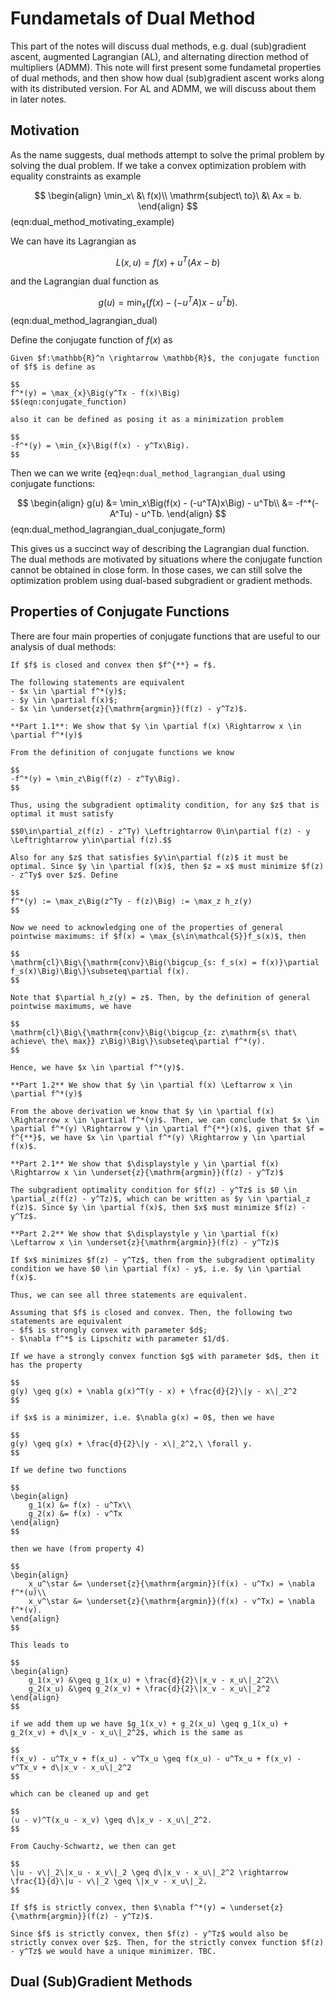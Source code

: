 # Fundametals of Dual Method

This part of the notes will discuss dual methods, e.g. dual (sub)gradient ascent, augmented Lagrangian (AL), and alternating direction method of multipliers (ADMM). This note will first present some fundametal properties of dual methods, and then show how dual (sub)gradient ascent works along with its distributed version. For AL and ADMM, we will discuss about them in later notes.

## Motivation

As the name suggests, dual methods attempt to solve the primal problem by solving the dual problem. If we take a convex optimization problem with equality constraints as example

$$
\begin{align}
    \min_x\ &\ f(x)\\
    \mathrm{subject\ to}\ &\ Ax = b.
\end{align}
$$(eqn:dual_method_motivating_example)

We can have its Lagrangian as

$$
L(x, u) = f(x) + u^T(Ax - b)
$$

and the Lagrangian dual function as

$$
g(u) = \min_x\Big(f(x) - (-u^TA)x - u^Tb\Big).
$$(eqn:dual_method_lagrangian_dual)

Define the conjugate function of $f(x)$ as

```{admonition} Conjugate Function
Given $f:\mathbb{R}^n \rightarrow \mathbb{R}$, the conjugate function of $f$ is define as

$$
f^*(y) = \max_{x}\Big(y^Tx - f(x)\Big) 
$$(eqn:conjugate_function)

also it can be defined as posing it as a minimization problem

$$
-f^*(y) = \min_{x}\Big(f(x) - y^Tx\Big). 
$$
```

Then we can we write {eq}`eqn:dual_method_lagrangian_dual` using conjugate functions:

$$
\begin{align}
g(u) &= \min_x\Big(f(x) - (-u^TA)x\Big) - u^Tb\\
     &= -f^*(-A^Tu) - u^Tb.
\end{align}
$$(eqn:dual_method_lagrangian_dual_conjugate_form)

This gives us a succinct way of describing the Lagrangian dual function. The dual methods are motivated by situations where the conjugate function cannot be obtained in close form. In those cases, we can still solve the optimization problem using dual-based subgradient or gradient methods.

## Properties of Conjugate Functions

There are four main properties of conjugate functions that are useful to our analysis of dual methods:

```{admonition} Property 1
If $f$ is closed and convex then $f^{**} = f$.
```

```{admonition} Property 2
The following statements are equivalent
- $x \in \partial f^*(y)$;
- $y \in \partial f(x)$;
- $x \in \underset{z}{\mathrm{argmin}}(f(z) - y^Tz)$.
```

```{dropdown} Proof of Property 2
**Part 1.1**: We show that $y \in \partial f(x) \Rightarrow x \in \partial f^*(y)$   

From the definition of conjugate functions we know

$$
-f^*(y) = \min_z\Big(f(z) - z^Ty\Big).
$$

Thus, using the subgradient optimality condition, for any $z$ that is optimal it must satisfy

$$0\in\partial_z(f(z) - z^Ty) \Leftrightarrow 0\in\partial f(z) - y \Leftrightarrow y\in\partial f(z).$$

Also for any $z$ that satisfies $y\in\partial f(z)$ it must be optimal. Since $y \in \partial f(x)$, then $z = x$ must minimize $f(z) - z^Ty$ over $z$. Define

$$
f^*(y) := \max_z\Big(z^Ty - f(z)\Big) := \max_z h_z(y)
$$

Now we need to acknowledging one of the properties of general pointwise maximums: if $f(x) = \max_{s\in\mathcal{S}}f_s(x)$, then

$$
\mathrm{cl}\Big\{\mathrm{conv}\Big(\bigcup_{s: f_s(x) = f(x)}\partial f_s(x)\Big)\Big\}\subseteq\partial f(x).
$$

Note that $\partial h_z(y) = z$. Then, by the definition of general pointwise maximums, we have

$$
\mathrm{cl}\Big\{\mathrm{conv}\Big(\bigcup_{z: z\mathrm{s\ that\ achieve\ the\ max}} z\Big)\Big\}\subseteq\partial f^*(y).
$$

Hence, we have $x \in \partial f^*(y)$.

**Part 1.2** We show that $y \in \partial f(x) \Leftarrow x \in \partial f^*(y)$   

From the above derivation we know that $y \in \partial f(x) \Rightarrow x \in \partial f^*(y)$. Then, we can conclude that $x \in \partial f^*(y) \Rightarrow y \in \partial f^{**}(x)$, given that $f = f^{**}$, we have $x \in \partial f^*(y) \Rightarrow y \in \partial f(x)$.

**Part 2.1** We show that $\displaystyle y \in \partial f(x) \Rightarrow x \in \underset{z}{\mathrm{argmin}}(f(z) - y^Tz)$   

The subgradient optimality condition for $f(z) - y^Tz$ is $0 \in \partial_z(f(z) - y^Tz)$, which can be written as $y \in \partial_z f(z)$. Since $y \in \partial f(x)$, then $x$ must minimize $f(z) - y^Tz$.

**Part 2.2** We show that $\displaystyle y \in \partial f(x) \Leftarrow x \in \underset{z}{\mathrm{argmin}}(f(z) - y^Tz)$ 

If $x$ minimizes $f(z) - y^Tz$, then from the subgradient optimality condition we have $0 \in \partial f(x) - y$, i.e. $y \in \partial f(x)$.

Thus, we can see all three statements are equivalent.
```

```{admonition} Property 3
Assuming that $f$ is closed and convex. Then, the following two statements are equivalent
- $f$ is strongly convex with parameter $d$;
- $\nabla f^*$ is Lipschitz with parameter $1/d$.
```

```{dropdown} Proof of Property 3
If we have a strongly convex function $g$ with parameter $d$, then it has the property

$$
g(y) \geq g(x) + \nabla g(x)^T(y - x) + \frac{d}{2}\|y - x\|_2^2
$$

if $x$ is a minimizer, i.e. $\nabla g(x) = 0$, then we have 

$$
g(y) \geq g(x) + \frac{d}{2}\|y - x\|_2^2,\ \forall y.
$$

If we define two functions

$$
\begin{align}
    g_1(x) &= f(x) - u^Tx\\
    g_2(x) &= f(x) - v^Tx
\end{align}
$$

then we have (from property 4)

$$
\begin{align}
    x_u^\star &= \underset{z}{\mathrm{argmin}}(f(x) - u^Tx) = \nabla f^*(u)\\
    x_v^\star &= \underset{z}{\mathrm{argmin}}(f(x) - v^Tx) = \nabla f^*(v).
\end{align}
$$

This leads to

$$
\begin{align}
    g_1(x_v) &\geq g_1(x_u) + \frac{d}{2}\|x_v - x_u\|_2^2\\
    g_2(x_u) &\geq g_2(x_v) + \frac{d}{2}\|x_v - x_u\|_2^2
\end{align}
$$

if we add them up we have $g_1(x_v) + g_2(x_u) \geq g_1(x_u) + g_2(x_v) + d\|x_v - x_u\|_2^2$, which is the same as 

$$
f(x_v) - u^Tx_v + f(x_u) - v^Tx_u \geq f(x_u) - u^Tx_u + f(x_v) - v^Tx_v + d\|x_v - x_u\|_2^2
$$

which can be cleaned up and get

$$
(u - v)^T(x_u - x_v) \geq d\|x_v - x_u\|_2^2.
$$

From Cauchy-Schwartz, we then can get 

$$
\|u - v\|_2\|x_u - x_v\|_2 \geq d\|x_v - x_u\|_2^2 \rightarrow \frac{1}{d}\|u - v\|_2 \geq \|x_v - x_u\|_2.
$$
```

```{admonition} Property 4
If $f$ is strictly convex, then $\nabla f^*(y) = \underset{z}{\mathrm{argmin}}(f(z) - y^Tz)$.
```

```{dropdown} Proof of Property 4
Since $f$ is strictly convex, then $f(z) - y^Tz$ would also be strictly convex over $z$. Then, for the strictly convex function $f(z) - y^Tz$ we would have a unique minimizer. TBC.
```

## Dual (Sub)Gradient Methods
